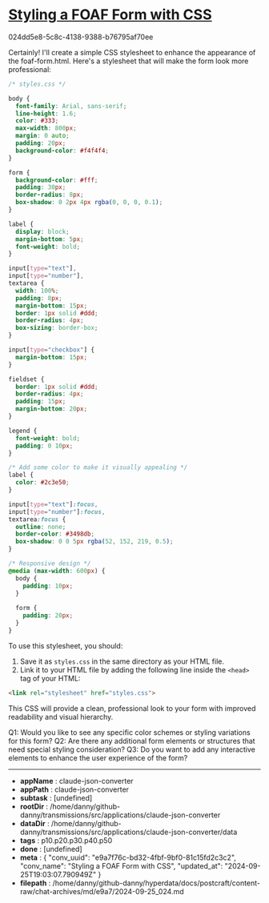 # [Styling a FOAF Form with CSS](https://claude.ai/chat/e9a7f76c-bd32-4fbf-9bf0-81c15fd2c3c2)

024dd5e8-5c8c-4138-9388-b76795af70ee

 Certainly! I'll create a simple CSS stylesheet to enhance the appearance of the foaf-form.html. Here's a stylesheet that will make the form look more professional:

```css
/* styles.css */

body {
  font-family: Arial, sans-serif;
  line-height: 1.6;
  color: #333;
  max-width: 800px;
  margin: 0 auto;
  padding: 20px;
  background-color: #f4f4f4;
}

form {
  background-color: #fff;
  padding: 30px;
  border-radius: 8px;
  box-shadow: 0 2px 4px rgba(0, 0, 0, 0.1);
}

label {
  display: block;
  margin-bottom: 5px;
  font-weight: bold;
}

input[type="text"],
input[type="number"],
textarea {
  width: 100%;
  padding: 8px;
  margin-bottom: 15px;
  border: 1px solid #ddd;
  border-radius: 4px;
  box-sizing: border-box;
}

input[type="checkbox"] {
  margin-bottom: 15px;
}

fieldset {
  border: 1px solid #ddd;
  border-radius: 4px;
  padding: 15px;
  margin-bottom: 20px;
}

legend {
  font-weight: bold;
  padding: 0 10px;
}

/* Add some color to make it visually appealing */
label {
  color: #2c3e50;
}

input[type="text"]:focus,
input[type="number"]:focus,
textarea:focus {
  outline: none;
  border-color: #3498db;
  box-shadow: 0 0 5px rgba(52, 152, 219, 0.5);
}

/* Responsive design */
@media (max-width: 600px) {
  body {
    padding: 10px;
  }
  
  form {
    padding: 20px;
  }
}
```

To use this stylesheet, you should:

1. Save it as `styles.css` in the same directory as your HTML file.
2. Link it to your HTML file by adding the following line inside the `<head>` tag of your HTML:

```html
<link rel="stylesheet" href="styles.css">
```

This CSS will provide a clean, professional look to your form with improved readability and visual hierarchy.

Q1: Would you like to see any specific color schemes or styling variations for this form?
Q2: Are there any additional form elements or structures that need special styling consideration?
Q3: Do you want to add any interactive elements to enhance the user experience of the form?

---

* **appName** : claude-json-converter
* **appPath** : claude-json-converter
* **subtask** : [undefined]
* **rootDir** : /home/danny/github-danny/transmissions/src/applications/claude-json-converter
* **dataDir** : /home/danny/github-danny/transmissions/src/applications/claude-json-converter/data
* **tags** : p10.p20.p30.p40.p50
* **done** : [undefined]
* **meta** : {
  "conv_uuid": "e9a7f76c-bd32-4fbf-9bf0-81c15fd2c3c2",
  "conv_name": "Styling a FOAF Form with CSS",
  "updated_at": "2024-09-25T19:03:07.790949Z"
}
* **filepath** : /home/danny/github-danny/hyperdata/docs/postcraft/content-raw/chat-archives/md/e9a7/2024-09-25_024.md